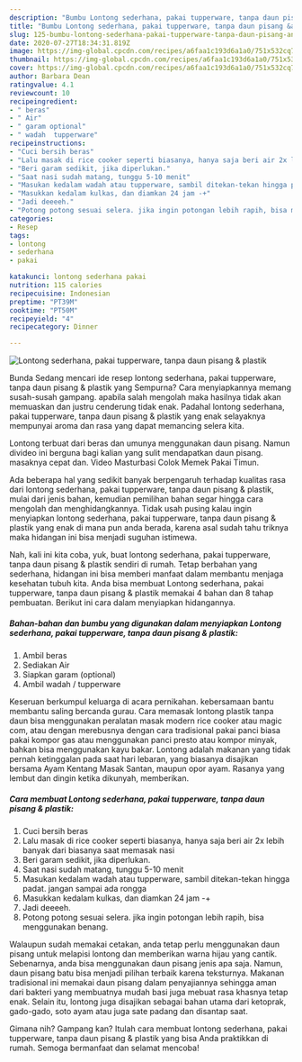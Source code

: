 ```yaml
---
description: "Bumbu Lontong sederhana, pakai tupperware, tanpa daun pisang &amp;amp; plastik | Cara Buat Lontong sederhana, pakai tupperware, tanpa daun pisang &amp;amp; plastik Yang Enak Dan Lezat"
title: "Bumbu Lontong sederhana, pakai tupperware, tanpa daun pisang &amp;amp; plastik | Cara Buat Lontong sederhana, pakai tupperware, tanpa daun pisang &amp;amp; plastik Yang Enak Dan Lezat"
slug: 125-bumbu-lontong-sederhana-pakai-tupperware-tanpa-daun-pisang-and-amp-plastik-cara-buat-lontong-sederhana-pakai-tupperware-tanpa-daun-pisang-and-amp-plastik-yang-enak-dan-lezat
date: 2020-07-27T18:34:31.819Z
image: https://img-global.cpcdn.com/recipes/a6faa1c193d6a1a0/751x532cq70/lontong-sederhana-pakai-tupperware-tanpa-daun-pisang-plastik-foto-resep-utama.jpg
thumbnail: https://img-global.cpcdn.com/recipes/a6faa1c193d6a1a0/751x532cq70/lontong-sederhana-pakai-tupperware-tanpa-daun-pisang-plastik-foto-resep-utama.jpg
cover: https://img-global.cpcdn.com/recipes/a6faa1c193d6a1a0/751x532cq70/lontong-sederhana-pakai-tupperware-tanpa-daun-pisang-plastik-foto-resep-utama.jpg
author: Barbara Dean
ratingvalue: 4.1
reviewcount: 10
recipeingredient:
- " beras"
- " Air"
- " garam optional"
- " wadah  tupperware"
recipeinstructions:
- "Cuci bersih beras"
- "Lalu masak di rice cooker seperti biasanya, hanya saja beri air 2x lebih banyak dari biasanya saat memasak nasi"
- "Beri garam sedikit, jika diperlukan."
- "Saat nasi sudah matang, tunggu 5-10 menit"
- "Masukan kedalam wadah atau tupperware, sambil ditekan-tekan hingga padat. jangan sampai ada rongga"
- "Masukkan kedalam kulkas, dan diamkan 24 jam -+"
- "Jadi deeeeh."
- "Potong potong sesuai selera. jika ingin potongan lebih rapih, bisa menggunakan benang."
categories:
- Resep
tags:
- lontong
- sederhana
- pakai

katakunci: lontong sederhana pakai 
nutrition: 115 calories
recipecuisine: Indonesian
preptime: "PT39M"
cooktime: "PT50M"
recipeyield: "4"
recipecategory: Dinner

---
```



![Lontong sederhana, pakai tupperware, tanpa daun pisang &amp; plastik](https://img-global.cpcdn.com/recipes/a6faa1c193d6a1a0/751x532cq70/lontong-sederhana-pakai-tupperware-tanpa-daun-pisang-plastik-foto-resep-utama.jpg)

Bunda Sedang mencari ide resep lontong sederhana, pakai tupperware, tanpa daun pisang &amp; plastik yang Sempurna? Cara menyiapkannya memang susah-susah gampang. apabila salah mengolah maka hasilnya tidak akan memuaskan dan justru cenderung tidak enak. Padahal lontong sederhana, pakai tupperware, tanpa daun pisang &amp; plastik yang enak selayaknya mempunyai aroma dan rasa yang dapat memancing selera kita.

Lontong terbuat dari beras dan umunya menggunakan daun pisang. Namun divideo ini berguna bagi kalian yang sulit mendapatkan daun pisang. masaknya cepat dan. Video Masturbasi Colok Memek Pakai Timun.

Ada beberapa hal yang sedikit banyak berpengaruh terhadap kualitas rasa dari lontong sederhana, pakai tupperware, tanpa daun pisang &amp; plastik, mulai dari jenis bahan, kemudian pemilihan bahan segar hingga cara mengolah dan menghidangkannya. Tidak usah pusing kalau ingin menyiapkan lontong sederhana, pakai tupperware, tanpa daun pisang &amp; plastik yang enak di mana pun anda berada, karena asal sudah tahu triknya maka hidangan ini bisa menjadi suguhan istimewa.


Nah, kali ini kita coba, yuk, buat lontong sederhana, pakai tupperware, tanpa daun pisang &amp; plastik sendiri di rumah. Tetap berbahan yang sederhana, hidangan ini bisa memberi manfaat dalam membantu menjaga kesehatan tubuh kita. Anda bisa membuat Lontong sederhana, pakai tupperware, tanpa daun pisang &amp; plastik memakai 4 bahan dan 8 tahap pembuatan. Berikut ini cara dalam menyiapkan hidangannya.

<!--inarticleads1-->

##### Bahan-bahan dan bumbu yang digunakan dalam menyiapkan Lontong sederhana, pakai tupperware, tanpa daun pisang &amp; plastik:

1. Ambil  beras
1. Sediakan  Air
1. Siapkan  garam (optional)
1. Ambil  wadah / tupperware


Keseruan berkumpul keluarga di acara pernikahan. kebersamaan bantu membantu saling bercanda gurau. Cara memasak lontong plastik tanpa daun bisa menggunakan peralatan masak modern rice cooker atau magic com, atau dengan merebusnya dengan cara tradisional pakai panci biasa pakai kompor gas atau menggunakan panci presto atau kompor minyak, bahkan bisa menggunakan kayu bakar. Lontong adalah makanan yang tidak pernah ketinggalan pada saat hari lebaran, yang biasanya disajikan bersama Ayam Kentang Masak Santan, maupun opor ayam. Rasanya yang lembut dan dingin ketika dikunyah, memberikan. 

<!--inarticleads2-->

##### Cara membuat Lontong sederhana, pakai tupperware, tanpa daun pisang &amp; plastik:

1. Cuci bersih beras
1. Lalu masak di rice cooker seperti biasanya, hanya saja beri air 2x lebih banyak dari biasanya saat memasak nasi
1. Beri garam sedikit, jika diperlukan.
1. Saat nasi sudah matang, tunggu 5-10 menit
1. Masukan kedalam wadah atau tupperware, sambil ditekan-tekan hingga padat. jangan sampai ada rongga
1. Masukkan kedalam kulkas, dan diamkan 24 jam -+
1. Jadi deeeeh.
1. Potong potong sesuai selera. jika ingin potongan lebih rapih, bisa menggunakan benang.


Walaupun sudah memakai cetakan, anda tetap perlu menggunakan daun pisang untuk melapisi lontong dan memberikan warna hijau yang cantik. Sebenarnya, anda bisa menggunakan daun pisang jenis apa saja. Namun, daun pisang batu bisa menjadi pilihan terbaik karena teksturnya. Makanan tradisional ini memakai daun pisang dalam penyajiannya sehingga aman dari bakteri yang membuatnya mudah basi juga mebuat rasa khasnya tetap enak. Selain itu, lontong juga disajikan sebagai bahan utama dari ketoprak, gado-gado, soto ayam atau juga sate padang dan disantap saat. 

Gimana nih? Gampang kan? Itulah cara membuat lontong sederhana, pakai tupperware, tanpa daun pisang &amp; plastik yang bisa Anda praktikkan di rumah. Semoga bermanfaat dan selamat mencoba!
